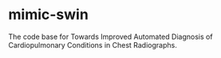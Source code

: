 # mimic-swin

The code base for Towards Improved Automated Diagnosis of Cardiopulmonary Conditions in Chest Radiographs.
